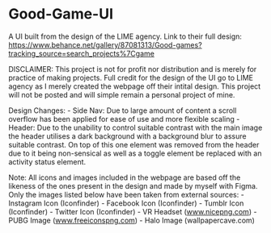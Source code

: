 # Good-Game-UI
A UI built from the design of the LIME agency. Link to their full design: https://www.behance.net/gallery/87081313/Good-games?tracking_source=search_projects%7Cgame

DISCLAIMER:
This project is not for profit nor distribution and is merely for practice of making projects. Full credit for the design of the UI go to LIME agency as I merely created the webpage off their intital design. This project will not be posted and will simple remain a personal project of mine.

Design Changes:
	- Side Nav: Due to large amount of content a scroll overflow has been applied for ease of use and more flexible scaling
	- Header: Due to the unability to control suitable contrast with the main image the header utilises a dark background with a background blur to assure suitable contrast. On top of this one element was removed from the header due to it being non-sensical as well as a toggle element be replaced with an activity status element.

Note:
All icons and images included in the webpage are based off the likeness of the ones present in the design and made by myself with Figma. Only the images listed below have been taken from external sources:
	- Instagram Icon (Iconfinder)
	- Facebook Icon (Iconfinder)
	- Tumblr Icon (Iconfinder)
	- Twitter Icon (Iconfinder)
	- VR Headset (www.nicepng.com)
	- PUBG Image (www.freeiconspng.com)
	- Halo Image (wallpapercave.com)